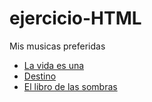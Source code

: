 # ejercicio-HTML

<!DOCTYPE html>
<head>
  <title>"Ejercicio de Introducción a HTML en OpenBootcamp"</title>
</head>
<body>
  <!-- Este es mi primer comentario de dos líneas -->
  <!-- Aprendiendo a documentar mi código con OpenBootcamp -->

  <div>
    <p>Mis musicas preferidas</p>
    <ul>
      <li><a href="https://www.youtube.com/watch?v=fgSAoWmqccI">La vida es una</a></li>
      <li><a href="https://www.youtube.com/watch?v=Dr6iQxNu0wo">Destino</a></li>
      <li><a href="https://www.youtube.com/watch?v=irLTUfEXaCE">El libro de las sombras</a></li>
    </ul>
  </div>
</body>
</html>
